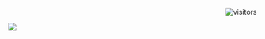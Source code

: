 <!-- HITS 부분 --> 
<!-- 서버종료 25.05.17 <img src="https://hits.seeyoufarm.com/api/count/incr/badge.svg?url=https%3A%2F%2Fgithub.com%2FGeonyeong-Son%2FAiden%2Fhit-counter&count_bg=%236968AC&title_bg=%23000000&icon=github.svg&icon_color=%23FFFFFF&title=VISIT&edge_flat=false" /> -->
<p align="right">
  <img src="https://visitor-badge.laobi.icu/badge?page_id=soobeaki&left_color=#ffffff&right_color=#ffffff" alt="visitors"/>
</p>


<!-- 소개 부분 --> 
<img src="https://capsule-render.vercel.app/api?type=soft&color=auto&height=100&section=header&text=✪%20Web%20Developer%20✪&fontSize=35&animation=fadeIn" />
<!--
<p>
 ✪ Hi! I'm Web Developer  <br/>
</p>
-->


<!--
<p>
  <a href="mailto:pro.aiden.son@gmail.com" target="_blank">
    <img src="https://img.shields.io/badge/pro.aiden.son@gmail.com-EA4335?style=flat-square&logo=Gmail&logoColor=white"/>
  </a>
  <a href="https://lienkooky.notion.site/71bf521e9c6b4900820503425769197b" target="_blank">
    <img src="https://img.shields.io/badge/Resume-BB8378?style=flat-square&logo=Notion&logoColor=white"/>
  </a>
  <a href="https://lienkooky.tistory.com/" target="_blank">
    <img src="https://img.shields.io/badge/Blog-D08789?style=flat-square&logo=GitHub%20Sponsors&logoColor=white"/>
  </a>
</p>   
-->


<!-- 기술 소개 부분 -->  
<!--
#### Languages & Platforms
<p>
 <img src="https://img.shields.io/badge/React-00A3D2?style=flat-square&logo=react&logoColor=white"/>
 <img src="https://img.shields.io/badge/JavaScript-F89B00?style=flat-square&logo=JavaScript&logoColor=white"/>
 </br> <img src="https://img.shields.io/badge/Java-007396?style=flat-square&logo=Java&logoColor=white"/>
 </br> <img src="https://img.shields.io/badge/Oracle-F80000?style=flat-square&logo=Oracle&logoColor=white"/>
</p>
 <img src="https://img.shields.io/badge/HTML-E34F26?style=flat-square&logo=HTML5&logoColor=white"/>
 <img src="https://img.shields.io/badge/CSS-1572B6?style=flat-square&logo=CSS3&logoColor=white"/>
 <br/>
 <img src="https://img.shields.io/badge/MariaDB-003545?style=flat-square&logo=MariaDB&logoColor=white"/>
 <img src="https://img.shields.io/badge/AWS-232F32?style=flat-square&logo=Amazon AWS&logoColor=white"/>
 <br/>
-->


<!--
#### Tools
<p>
 <img src="https://img.shields.io/badge/Git-F05032?style=flat&logo=Git&logoColor=white"/>
 <img src="https://img.shields.io/badge/VSCode-007ACC?style=flat&logo=Visual Studio Code&logoColor=white"/>
 <img src="https://img.shields.io/badge/Spring-6DB33F?style=flat-square&logo=Spring&logoColor=white"/>
</p>


 <img src="https://img.shields.io/badge/Eclipse-2C2255?style=flat&logo=Eclipse IDE&logoColor=white"/>
 <img src="https://img.shields.io/badge/FileZilla-BF0000?style=flat&logo=FileZilla&logoColor=white"/>
 <img src="https://img.shields.io/badge/Slack-4A154B?style=flat&logo=Slack&logoColor=white"/>
 <img src="https://img.shields.io/badge/Discord-5865F2?style=flat&logo=Discord&logoColor=white"/>
-->


<!-- 제목 <img src="https://capsule-render.vercel.app/api?type=soft&color=auto&height=100&section=header&text=ABOUT%20ME&fontSize=35&animation=fadeIn" />  -->


<!--
## Hi there 👋
**soobaeki/soobaeki** is a ✨ _special_ ✨ repository because its `README.md` (this file) appears on your GitHub profile.

Here are some ideas to get you started:

- 🔭 I’m currently working on ...
- 🌱 I’m currently learning ...
- 👯 I’m looking to collaborate on ...
- 🤔 I’m looking for help with ...
- 💬 Ask me about ...
- 📫 How to reach me: ...
- 😄 Pronouns: ...
- ⚡ Fun fact: ...
-->
